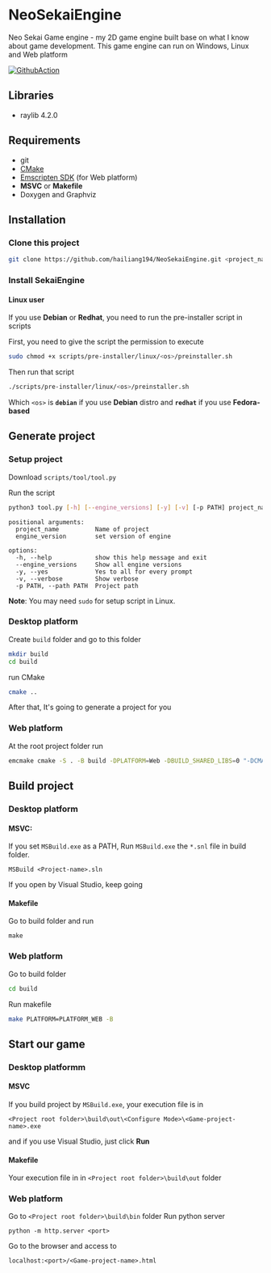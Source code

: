 # NeoSekaiEngine
Neo Sekai Game engine - my 2D game engine built base on what I know about game development. This game engine can run on Windows, Linux and Web platform

[![GithubAction](https://github.com/hailiang194/NeoSekaiEngine/actions/workflows/build_test.yaml/badge.svg?branch=main)](https://github.com/hailiang194/NeoSekaiEngine/actions/workflows/build_test.yaml/badge.svg?branch=main)

## Libraries
* raylib 4.2.0

## Requirements
* git
* [CMake](https://cmake.org/download/)
* [Emscripten SDK](https://emscripten.org/docs/getting_started/downloads.html) (for Web platform)
* **MSVC** or **Makefile**
* Doxygen and Graphviz

## Installation
### Clone this project
``` bash
git clone https://github.com/hailiang194/NeoSekaiEngine.git <project_name>
```

### Install SekaiEngine

#### Linux user
If you use **Debian** or **Redhat**, you need to run the pre-installer script in scripts

First, you need to give the script the permission to execute
``` bash
sudo chmod +x scripts/pre-installer/linux/<os>/preinstaller.sh
```
Then run that script
``` bash
./scripts/pre-installer/linux/<os>/preinstaller.sh
```
Which ```<os>``` is **```debian```** if you use **Debian** distro and **```redhat```** if you use **Fedora-based**
## Generate project
### Setup project

Download ```scripts/tool/tool.py```

Run the script
```sh
python3 tool.py [-h] [--engine_versions] [-y] [-v] [-p PATH] project_name engine_version
```
```
positional arguments:
  project_name          Name of project
  engine_version        set version of engine

options:
  -h, --help            show this help message and exit
  --engine_versions     Show all engine versions
  -y, --yes             Yes to all for every prompt
  -v, --verbose         Show verbose
  -p PATH, --path PATH  Project path
```

**Note**: You may need ```sudo``` for setup script in Linux. 

### Desktop platform
Create ```build``` folder and go to this folder 
``` bash
mkdir build
cd build
```
run CMake
``` bash
cmake ..
```
After that, It's going to generate a project for you
### Web platform
At the root project folder run
``` bash
emcmake cmake -S . -B build -DPLATFORM=Web -DBUILD_SHARED_LIBS=0 "-DCMAKE_EXE_LINKER_FLAGS=-s USE_GLFW=3"
```
## Build project
### Desktop platform
#### **MSVC:**
If you set ```MSBuild.exe``` as a PATH, Run ```MSBuild.exe``` the ```*.snl``` file in build folder.
```
MSBuild <Project-name>.sln
```
If you open by Visual Studio, keep going

#### **Makefile**

Go to build folder and run
```
make
```
### Web platform
Go to build folder
``` bash
cd build
```
Run makefile
``` bash
make PLATFORM=PLATFORM_WEB -B
```
## Start our game
### Desktop platformm
#### **MSVC**
If you build project by ```MSBuild.exe```, your execution file is in
```
<Project root folder>\build\out\<Configure Mode>\<Game-project-name>.exe
```
and if you use Visual Studio, just click **Run**
#### **Makefile**
Your execution file in in ```<Project root folder>\build\out``` folder
### Web platform
Go to ```<Project root folder>\build\bin``` folder
Run python server
```
python -m http.server <port>
```
Go to the browser and access to
```
localhost:<port>/<Game-project-name>.html
```